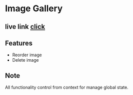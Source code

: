 # Image Gallery

## live link [click](https://image-gallery-623.netlify.app/)

## Features

- Reorder image
- Delete image

## Note

All functionality control from context for manage global state.
